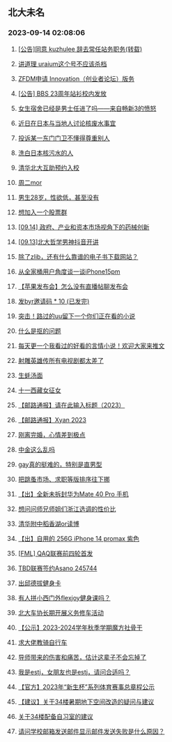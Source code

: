 ## 北大未名 
### 2023-09-14 02:08:06

1. [[公告]同意 kuzhulee 辞去常任站务职务(转载)](https://bbs.pku.edu.cn/v2/post-read.php?bid=1&threadid=18640644)

2. [讲道理 uraium这个号不应该杀档](https://bbs.pku.edu.cn/v2/post-read.php?bid=1&threadid=18636087)

3. [ZFDM申请 Innovation（创业者论坛）版务](https://bbs.pku.edu.cn/v2/post-read.php?bid=752&threadid=18642463)

4. [[公告] BBS 23周年站衫校内发放](https://bbs.pku.edu.cn/v2/post-read.php?bid=162&threadid=18641430)

5. [女生宿舍已经是男士任进了吗——来自畅新3的愤怒](https://bbs.pku.edu.cn/v2/post-read.php?bid=1431&threadid=18643152)

6. [近日在日本与当地人讨论核废水事宜](https://bbs.pku.edu.cn/v2/post-read.php?bid=155&threadid=18625724)

7. [投诉某一东门门卫不懂得尊重别人](https://bbs.pku.edu.cn/v2/post-read.php?bid=1431&threadid=18644411)

8. [洗白日本核污水的人](https://bbs.pku.edu.cn/v2/post-read.php?bid=155&threadid=18627385)

9. [清华北大互助预约入校](https://bbs.pku.edu.cn/v2/post-read.php?bid=104&threadid=18617367)

10. [周二mor](https://bbs.pku.edu.cn/v2/post-read.php?bid=468&threadid=18642709)

11. [男生28岁，性欲低，甚至没有](https://bbs.pku.edu.cn/v2/post-read.php?bid=244&threadid=18550109)

12. [想加入一个股票群](https://bbs.pku.edu.cn/v2/post-read.php?bid=249&threadid=18608816)

13. [[09.14] 政府、产业和资本市场视角下的药械创新](https://bbs.pku.edu.cn/v2/post-read.php?bid=342&threadid=18644455)

14. [[09.13]北大哲学男神抖音开讲](https://bbs.pku.edu.cn/v2/post-read.php?bid=342&threadid=18644109)

15. [除了zlib，还有什么靠谱的电子书下载网站？](https://bbs.pku.edu.cn/v2/post-read.php?bid=209&threadid=18643952)

16. [从全家桶用户角度谈一谈iPhone15pm](https://bbs.pku.edu.cn/v2/post-read.php?bid=488&threadid=18644095)

17. [【苹果发布会】怎么没有直播帖聊发布会](https://bbs.pku.edu.cn/v2/post-read.php?bid=488&threadid=18643549)

18. [发byr邀请码 * 10 (已发完)](https://bbs.pku.edu.cn/v2/post-read.php?bid=209&threadid=18641353)

19. [突击！路过的uu留下一个你们正在看的小说](https://bbs.pku.edu.cn/v2/post-read.php?bid=1064&threadid=18516302)

20. [什么是抠的问题](https://bbs.pku.edu.cn/v2/post-read.php?bid=251&threadid=18643817)

21. [每天更一个我看过的好看的言情小说！欢迎大家来推文](https://bbs.pku.edu.cn/v2/post-read.php?bid=168&threadid=18415834)

22. [射雕英雄传所有电视剧都太差了](https://bbs.pku.edu.cn/v2/post-read.php?bid=18&threadid=18057849)

23. [生蚝汤面](https://bbs.pku.edu.cn/v2/post-read.php?bid=90&threadid=18628699)

24. [十一西藏女征女](https://bbs.pku.edu.cn/v2/post-read.php?bid=94&threadid=18631574)

25. [【邮路通报】请在此输入标题（2023）](https://bbs.pku.edu.cn/v2/post-read.php?bid=1367&threadid=18479885)

26. [【邮路通报】Xyan 2023](https://bbs.pku.edu.cn/v2/post-read.php?bid=1367&threadid=18464517)

27. [刚离完婚，心情差到极点](https://bbs.pku.edu.cn/v2/post-read.php?bid=176&threadid=18643372)

28. [中金这么乱吗](https://bbs.pku.edu.cn/v2/post-read.php?bid=414&threadid=18644533)

29. [gay真的挺难的，特别是直男型](https://bbs.pku.edu.cn/v2/post-read.php?bid=52&threadid=18644586)

30. [把跳蚤市场、求职等版排序往下挪](https://bbs.pku.edu.cn/v2/post-read.php?bid=103&threadid=18644308)

31. [【出】全新未拆封华为Mate 40 Pro 手机](https://bbs.pku.edu.cn/v2/post-read.php?bid=71&threadid=18644650)

32. [想问问师兄师姐们浙江选调的性价比](https://bbs.pku.edu.cn/v2/post-read.php?bid=99&threadid=18642838)

33. [清华附中稻香湖or读博](https://bbs.pku.edu.cn/v2/post-read.php?bid=99&threadid=18644591)

34. [【出】自用的 256G iPhone 14 promax 紫色](https://bbs.pku.edu.cn/v2/post-read.php?bid=71&threadid=18644621)

35. [[FML] QAQ联赛前四轮首发](https://bbs.pku.edu.cn/v2/post-read.php?bid=519&threadid=18641087)

36. [TBD联赛签约Asano 245744](https://bbs.pku.edu.cn/v2/post-read.php?bid=519&threadid=18643957)

37. [出邱德拔健身卡](https://bbs.pku.edu.cn/v2/post-read.php?bid=219&threadid=18642295)

38. [有人拼小西门外flexjoy健身课吗？](https://bbs.pku.edu.cn/v2/post-read.php?bid=219&threadid=18641278)

39. [北大车协长期开展义务修车活动](https://bbs.pku.edu.cn/v2/post-read.php?bid=193&threadid=4869)

40. [【公示】2023-2024学年秋季学期魔方社骨干](https://bbs.pku.edu.cn/v2/post-read.php?bid=1274&threadid=18644421)

41. [求大佬教骑自行车](https://bbs.pku.edu.cn/v2/post-read.php?bid=193&threadid=18638531)

42. [导师带来的伤害和痛苦，估计这辈子不会忘掉了](https://bbs.pku.edu.cn/v2/post-read.php?bid=690&threadid=18305306)

43. [我是estj，女朋友也是estj，请问合适吗？](https://bbs.pku.edu.cn/v2/post-read.php?bid=690&threadid=18644111)

44. [【官方】2023年“新生杯”系列体育赛事总章程公示](https://bbs.pku.edu.cn/v2/post-read.php?bid=1405&threadid=18644294)

45. [【建议】关于34楼暑期地下空间改造的疑问与建议](https://bbs.pku.edu.cn/v2/post-read.php?bid=438&threadid=18644671)

46. [关于34楼配备自习室的建议](https://bbs.pku.edu.cn/v2/post-read.php?bid=438&threadid=18643961)

47. [请问学校邮箱发送邮件显示邮件发送失败是什么原因？](https://bbs.pku.edu.cn/v2/post-read.php?bid=668&threadid=18644531)

